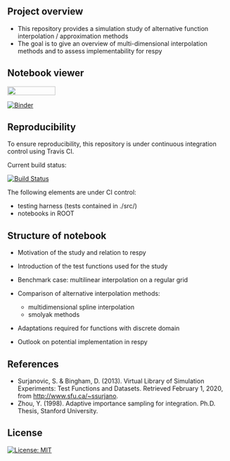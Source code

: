 ## Project overview

* This repository provides a simulation study of alternative function interpolation / approximation methods
* The goal is to give an overview of multi-dimensional interpolation methods and to assess implementability for respy

## Notebook viewer

<a href="https://nbviewer.jupyter.org/github/HumanCapitalAnalysis/student-project-simonjheiler/blob/master/student_project.ipynb"
   target="_parent">
   <img align="center"
  src="https://raw.githubusercontent.com/jupyter/design/master/logos/Badges/nbviewer_badge.png"
      width="109" height="20">

[![Binder](https://mybinder.org/badge_logo.svg)](https://mybinder.org/v2/gh/HumanCapitalAnalysis/student-project-simonjheiler/master)

## Reproducibility

To ensure reproducibility, this repository is under continuous integration control using Travis CI.

Current build status:

[![Build Status](https://travis-ci.org/HumanCapitalAnalysis/student-project-simonjheiler.svg?branch=master)](https://travis-ci.com/simonjheiler/function_approximation.svg?branch=master)

The following elements are under CI control:
* testing harness (tests contained in ./src/)
* notebooks in ROOT


## Structure of notebook

* Motivation of the study and relation to respy

* Introduction of the test functions used for the study

* Benchmark case: multilinear interpolation on a regular grid

* Comparison of alternative interpolation methods:
   - multidimensional spline interpolation
   - smolyak methods

* Adaptations required for functions with discrete domain

* Outlook on potential implementation in respy


## References

* Surjanovic, S. & Bingham, D. (2013). Virtual Library of Simulation Experiments: Test Functions and Datasets. Retrieved February 1, 2020, from http://www.sfu.ca/~ssurjano.
* Zhou, Y. (1998). Adaptive importance sampling for integration. Ph.D. Thesis, Stanford University.


## License
[![License: MIT](https://img.shields.io/badge/License-MIT-blue.svg)](https://github.com/HumanCapitalAnalysis/student-project-simonjheiler/master/LICENSE)
